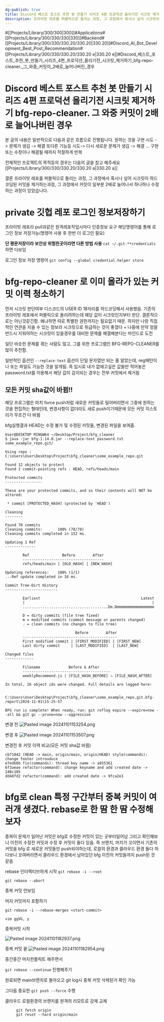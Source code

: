 ```yaml
---
dg-publish: true
title: Discord 베스트 포스트 추천 봇 만들기 시리즈 4편 프로덕션 올리기전 시크릿 제거하기 bfg-repo-cleaner. 그 와중 커밋이 2배로 늘어나버린 경우
description: 프라이빗 레포를 퍼블릭으로 돌리는 과정, 그 과정에서 혹시나 싶어 시크릿이 하드코딩된 커밋을 제거하는과정, 그 과정에서 커밋이 일부분 2배로 늘어나서 하나하나 수정하는 과정이 있었습니다.
---
```

#[[Projects/Library/300/300\|300]]#Applications#[[Projects/Library/300/330/330\|330]]#Backend#[[Projects/Library/300/330/330.20/330.20\|330.20]]#Discord_AI_Bot_Development_Best_Post_Recommendation#[[Projects/Library/300/330/330.20/330.20 e\|330.20 e]]#Discord_베스트_포스트_추천_봇_만들기_시리즈_4편_프로덕션_올리기전_시크릿_제거하기_bfg-repo-cleaner._그_와중_커밋이_2배로_늘어나버린_경우
# Discord 베스트 포스트 추천 봇 만들기 시리즈 4편 프로덕션 올리기전 시크릿 제거하기 bfg-repo-cleaner. 그 와중 커밋이 2배로 늘어나버린 경우

본 글의 내용은 일반적으로  다음과 같은 흐름으로 진행됩니다.
원하는 것을 구현 시도 -> 문제가 생김 -> 해결
또다른 기능등 시도-> 다시 새로운 문제가 생김 -> 해결
... 구현 또는 수정이나 해결될 때까지 적절하게 반복

전체적인 프로젝트의 목적등의 경우는 다음의 글을 참고 해주세요
[[Projects/Library/300/330/330.20/330.20 a\|330.20 a]]

결론
프라이빗 레포를 퍼블릭으로 돌리는 과정, 그 과정에서 혹시나 싶어 시크릿이 하드코딩된 커밋을 제거하는과정, 그 과정에서 커밋이 일부분 2배로 늘어나서 하나하나 수정하는 과정이 있었습니다.

# private 깃헙 레포 로그인 정보저장하기

프라이빗 레포라 pull과같은 원격레포작업시마다 인증정보 요구
해당명령어를 통해 로그인 정보 저장가능(명령어 사용 후 한번 더 로그인 필요)

**단 평문저장이라 보안상 위험한곳이라면 다른 방법 사용**
`cat ~/.git-**credentials` 하면 다보임

로그인 정보 저장 명령어
`git config --global credential.helper store` 

# bfg-repo-cleaner 로 이미 올라가 있는 커밋 이력 청소하기

먼저 시크릿 판단여부
디스코드의 USER ID 18자리를 하드코딩해서 사용했음. 기존의 프라이빗 레포에서 퍼블릭으로 돌리려하는데 해당 값이 시크릿인지부터 판단.
결론적으로는 아닌것같긴함. 왜냐하면 따로 특별한 권한까지는 필요없기 때문. 하지만 나랑 직접적인 연관을 지을 수 있는 정보라 시크릿으로 취급하는 것이 좋겠다 + 나중에 만약 정말 반드시 지워야하는 시크릿이 있을경우를 대비한 문제를 해결해본다는 마인드로 도전

일단 비슷한 문제를 겪는 사람도 많고, 그를 위한 프로그램인 BFG-REPO-CLEANER를 많이 추천함.


일반적인 옵션인 `--replace-text` 옵션이 단일 문자열만 되는 줄 알았는데, reg패턴이나 또는 파일도  가능한 것을 알게됨. 즉 임시로 내가 없애고싶은 값들만 적어놓은 password.txt를 이용해서 해당 값이 감지되는 경우는 전부 커밋에서 제거됨

## **모든 커밋 sha값이 바뀜!!**
해당 프로그램은 마치 force push처럼 새로운 커밋들로 밀어버리면서 그중에 원하는 것을 편집하는 형태인데, 변경사항이 없더라도 새로 push이기때문에 모든 커밋 히스토리가 무조건 다 바뀜

bfg실행결과 HEAD는 수정 불가 및 수정된 커밋들, 변경된 파일을 보여줌.
```
User@DESKTOP MINGW64 ~/Desktop/Project/bfg_cleaner
$ java -jar bfg-1.14.0.jar --replace-text password.txt some_example_repo.git/

Using repo : C:\Users\User\Desktop\Project\bfg_cleaner\some_example_repo.git

Found 12 objects to protect
Found 2 commit-pointing refs : HEAD, refs/heads/main

Protected commits
-----------------

These are your protected commits, and so their contents will NOT be altered:

 * commit [PROTECTED_HASH] (protected by 'HEAD')

Cleaning
--------

Found 70 commits
Cleaning commits:       100% (70/70)
Cleaning commits completed in 152 ms.

Updating 1 Ref
--------------

        Ref               Before        After
        -------------------------------------
        refs/heads/main | [OLD_HASH] | [NEW_HASH]

Updating references:    100% (1/1)
...Ref update completed in 16 ms.

Commit Tree-Dirt History
------------------------

        Earliest                                              Latest
        |                                                          |
        .......................................Dm.Dmmmmmmmmmmmmmmmmm

        D = dirty commits (file tree fixed)
        m = modified commits (commit message or parents changed)
        . = clean commits (no changes to file tree)

                                Before        After
        -------------------------------------------
        First modified commit | [FIRST_MODIFIED] | [FIRST_NEW]
        Last dirty commit     | [LAST_MODIFIED]  | [LAST_NEW]

Changed files
-------------

        Filename             Before & After
        ----------------------------------------
        weeklyRecommend.js | [FILE_HASH_BEFORE] ⇒ [FILE_HASH_AFTER]

In total, 26 object ids were changed. Full details are logged here:

        C:\Users\User\Desktop\Project\bfg_cleaner\some_example_repo.git.bfg-report\2024-11-01\15-25-57

BFG run is complete! When ready, run: git reflog expire --expire=now --all && git gc --prune=now --aggressive

```

변경 전
![Pasted image 20241101153254.png](/img/user/images/Pasted%20image%2020241101153254.png)


변경 후
![Pasted image 20241101153507.png](/img/user/images/Pasted%20image%2020241101153507.png)


변경전 후 커밋 이력 비교(모든 커밋 sha값 바뀜)
```
cb71042 (HEAD -> main, origin/main, origin/HEAD) style(commands): change footer introuduce
e7edb8b fix(commands): thread key name -> a955361
6f3aeae refactor(command): change keyname and add created date -> 248c185
dd48fd2 refactor(command): add created date -> 9fca2e1
```



# bfg로 clean 특정 구간부터 중복 커밋이 여러개 생겼다. rebase로 한 땀 한 땀 수정해보자

중복이 문제가 일어난 커밋은 bfg로 수정한 커밋이 있는 곳부터일어남
그리고 확인해보니 이전의 수정전 커밋과 수정 후 커밋이 둘다 있음.
즉 브랜치, 머지가 꼬이면서 기존의 커밋을 bfg 로 새로운 커밋들만 push되야하는데, 로컬의 환경과 클라우드 환경 둘다 하다보니 꼬여버리면서 클라우드 환경에서 남아있던 bfg 이전의 커밋들까지 push된 것 같음


rebase 인터렉티브하게 시작
`git rebase -i --root`

`git rebase --abort`

중복 커밋 안보임


머지 커밋까지 포함하기


`git rebase -i --rebase-merges <start-commit>`


`vim ggVG, y`

중복커밋 시작

![Pasted image 20241101182937.png](/img/user/images/Pasted%20image%2020241101182937.png)


중복 커밋 끝
![Pasted image 20241101182954.png](/img/user/images/Pasted%20image%2020241101182954.png)



중간중간 머지컨플릭트 해주면서

`git rebase --continue` 진행해주기

완료되면 main브랜치로 돌아오고 git log시 중복 커밋 삭제된거 확인 가능

그다음 중요한 `git push --force` 수행

클라우드 로컬환경의 브랜치를 원격의 리모트로 강제 교체
```
     git fetch origin
     git reset --hard origin/main
```

